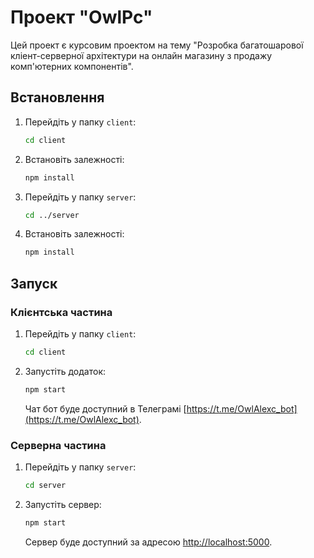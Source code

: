 # Проект "OwlPc"

Цей проект є курсовим проектом на тему "Розробка багатошарової кліент-серверної архітектури на онлайн магазину з продажу комп'ютерних компонентів".

## Встановлення

1. Перейдіть у папку `client`:

   ```bash
   cd client
   ```

2. Встановіть залежності:

   ```bash
   npm install
   ```

3. Перейдіть у папку `server`:

   ```bash
   cd ../server
   ```

4. Встановіть залежності:

   ```bash
   npm install
   ```

## Запуск

### Клієнтська частина

1. Перейдіть у папку `client`:

   ```bash
   cd client
   ```

2. Запустіть додаток:

   ```bash
   npm start
   ```

   Чат бот буде доступний в Телеграмі [https://t.me/OwlAlexc_bot](https://t.me/OwlAlexc_bot).

### Серверна частина

1. Перейдіть у папку `server`:

   ```bash
   cd server
   ```

2. Запустіть сервер:

   ```bash
   npm start
   ```

   Сервер буде доступний за адресою [http://localhost:5000](http://localhost:5000).
